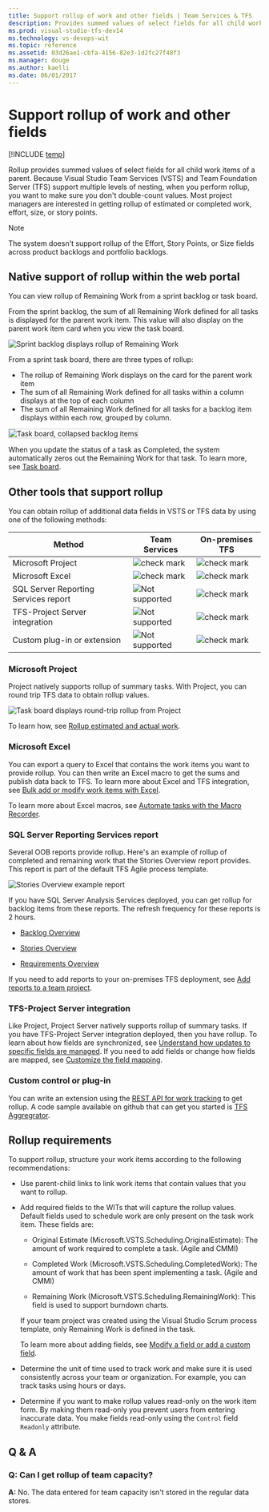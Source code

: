 ```yaml
---
title: Support rollup of work and other fields | Team Services & TFS
description: Provides summed values of select fields for all child work items of a parent.
ms.prod: visual-studio-tfs-dev14
ms.technology: vs-devops-wit
ms.topic: reference
ms.assetid: 03d26ae1-cbfa-4156-82e3-1d2fc27f48f3
ms.manager: douge
ms.author: kaelli
ms.date: 06/01/2017
---
```



# Support rollup of work and other fields

[!INCLUDE [temp](../_shared/dev15-version-header.md)]

Rollup provides summed values of select fields for all child work items of a parent. Because Visual Studio Team Services (VSTS) and Team Foundation Server (TFS) support multiple levels of nesting, when you perform rollup, you want to make sure you don't double-count values. Most project managers are interested in getting rollup of estimated or completed work, effort, size, or story points.  
  
>[!NOTE]  
>The system doesn't support rollup of the Effort, Story Points, or Size fields across product backlogs and portfolio backlogs.

## Native support of rollup within the web portal 

You can view rollup of Remaining Work from a sprint backlog or task board.  

From the sprint backlog, the sum of all Remaining Work defined for all tasks is displayed for the parent work item. This value will also display on the parent work item card when you view the task board.  
 
![Sprint backlog displays rollup of Remaining Work](_img/alm_rup_remworkiteration.png "ALM_RUP_RemWorkIteration")  
  
From a sprint task board, there are three types of rollup: 
- The rollup of Remaining Work displays on the card for the parent work item
- The sum of all Remaining Work defined for all tasks within a column displays at the top of each column
- The sum of all Remaining Work defined for all tasks for a backlog item displays within each row, grouped by column.      

<img src="../scrum/_img/ALM_TB_Intro.png" alt="Task board, collapsed backlog items" style="border: 1px solid #CCCCCC;" />

When you update the status of a task as Completed, the system automatically zeros out the Remaining Work for that task. To learn more, see [Task board](../scrum/task-board.md).


## Other tools that support rollup 

You can obtain rollup of additional data fields in VSTS or TFS data by using one of the following methods:  
 
|Method|Team Services|On-premises TFS|  
|------------|----------|----------------------|  
|Microsoft Project|![check mark](_img/icon_witcheckgreen.png "Icon_WITcheckgreen")|![check mark](_img/icon_witcheckgreen.png "Icon_WITcheckgreen")|  
|Microsoft Excel|![check mark](_img/icon_witcheckgreen.png "Icon_WITcheckgreen")|![check mark](_img/icon_witcheckgreen.png "Icon_WITcheckgreen")|  
|SQL Server Reporting Services report|![Not supported](_img/icon_witerror.png "Icon_WITerror")|![check mark](_img/icon_witcheckgreen.png "Icon_WITcheckgreen")|  
|TFS-Project Server integration|![Not supported](_img/icon_witerror.png "Icon_WITerror")|![check mark](_img/icon_witcheckgreen.png "Icon_WITcheckgreen")|  
|Custom plug-in or extension|![Not supported](_img/icon_witerror.png "Icon_WITerror")|![check mark](_img/icon_witcheckgreen.png "Icon_WITcheckgreen")|  
 
 
### Microsoft Project  
 Project natively supports rollup of summary tasks. With Project, you can round trip TFS data to obtain rollup values.  
  
 ![Task board displays round&#45;trip rollup from Project](_img/alm_rup_roundtriprollup.png "ALM_RUP_RoundTripRollup")  
  
 To learn how, see [Rollup estimated and actual work](../office/rollup-estimated-and-actual-work-using-project.md).  
  
### Microsoft Excel  
 You can export a query to Excel that contains the work items you want to provide rollup. You can then write an Excel macro to get the sums and publish data back to TFS.  To learn more about Excel and TFS integration, see [Bulk add or modify work items with Excel](http://msdn.microsoft.com/en-us/67595fec-a872-43e3-b934-9dd1a766218c).  
  
 To learn more about Excel macros, see [Automate tasks with the Macro Recorder](https://support.office.com/article/Automate-tasks-with-the-Macro-Recorder-974ef220-f716-4e01-b015-3ea70e64937b).  
 
### SQL Server Reporting Services report  
 Several OOB reports provide rollup. Here's an example of rollup of completed and remaining work that the Stories Overview report provides. This report is part of the default TFS Agile process template.  
  
 ![Stories Overview example report](_img/procguid_agilereports.png "ProcGuid_AgileReports")  
  
 If you have SQL Server Analysis Services deployed, you can get rollup for backlog items from these reports. The refresh frequency for these reports is 2 hours.  
  
-   [Backlog Overview](../../report/sql-reports/backlog-overview-scrum.md)  
  
-   [Stories Overview](../../report/sql-reports/stories-overview-report-agile.md)  
  
-   [Requirements Overview](../../report/sql-reports/requirements-overview-report-cmmi.md)  
  
 If you need to add reports to your on-premises TFS deployment, see [Add reports to a team project](../../report/admin/add-reports-to-a-team-project.md).  
  
### TFS-Project Server integration  
 Like Project, Project Server natively supports rollup of summary tasks. If you have TFS-Project Server integration deployed, then you have rollup. To learn about how fields are synchronized, see [Understand how updates to specific fields are managed](../tfs-ps-sync/understand-how-updates-to-specific-fields-managed.md). If you need to add fields or change how fields are mapped, see [Customize the field mapping](../tfs-ps-sync/customize-field-mapping-tfs-project-server.md).  
  
### Custom control or plug-in  
 You can write an extension using the [REST API for work tracking](../../../integrate/api/wit/overview.md) to get rollup. A code sample available on github that can get you started is [TFS Aggregrator](https://tfsaggregator.github.io/).  

<a name="requirements"></a>   
##  Rollup requirements  
 To support rollup, structure your work items according to the following recommendations:  
  
-   Use parent-child links to link work items that contain values that you want to rollup.  
  
-   Add required fields to the WITs that will capture the rollup values. Default fields used to schedule work are only present on the task work item. These fields are:  
  
    -   Original Estimate (Microsoft.VSTS.Scheduling.OriginalEstimate): The amount of work required to complete a task. (Agile and CMMI)  
  
    -   Completed Work (Microsoft.VSTS.Scheduling.CompletedWork): The amount of work that has been spent implementing a task. (Agile and CMMI)  
  
    -   Remaining Work (Microsoft.VSTS.Scheduling.RemainingWork): This field is used to support burndown charts.  
  
     If your team project was created using the Visual Studio Scrum process template, only Remaining Work is defined in the task.  
  
     To learn more about adding fields, see [Modify a field or add a custom field](../customize/add-modify-field.md).  
  
-   Determine the unit of time used to track work and make sure it is used consistently across your team or organization. For example, you can track tasks using hours or days.  
  
-   Determine if you want to make rollup values read-only on the work item form. By making them read-only you prevent users from entering inaccurate data. You make fields read-only using the `Control` field `Readonly` attribute.  
  
## Q & A  
  
### Q: Can I get rollup of team capacity?  
 **A:** No. The data entered for team capacity isn't stored in the regular data stores.